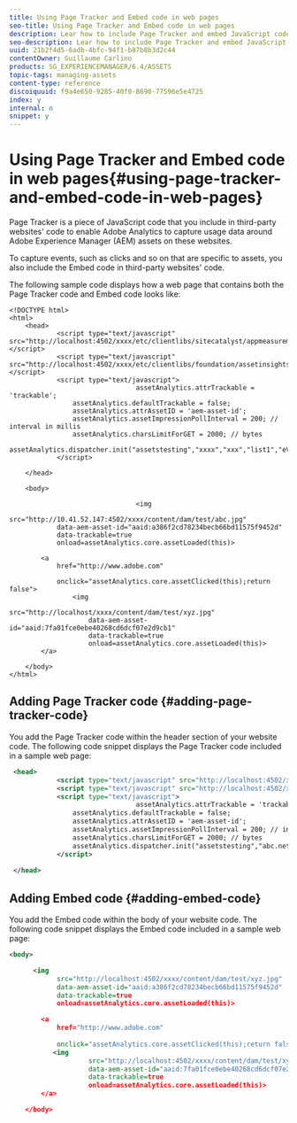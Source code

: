 ```yaml
---
title: Using Page Tracker and Embed code in web pages
seo-title: Using Page Tracker and Embed code in web pages
description: Lear how to include Page Tracker and embed JavaScript codes in your website code to enable Adobe Analytics to capture usage data around assets.
seo-description: Lear how to include Page Tracker and embed JavaScript codes in your website code to enable Adobe Analytics to capture usage data around assets.
uuid: 21b2f4d5-6adb-4bfc-94f1-b87b8b3d2c44
contentOwner: Guillaume Carlino
products: SG_EXPERIENCEMANAGER/6.4/ASSETS
topic-tags: managing-assets
content-type: reference
discoiquuid: f9a4e650-9285-40f0-8690-77596e5e4725
index: y
internal: n
snippet: y
---
```


# Using Page Tracker and Embed code in web pages{#using-page-tracker-and-embed-code-in-web-pages}

Page Tracker is a piece of JavaScript code that you include in third-party websites' code to enable Adobe Analytics to capture usage data around Adobe Experience Manager (AEM) assets on these websites.

To capture events, such as clicks and so on that are specific to assets, you also include the Embed code in third-party websites' code.

The following sample code displays how a web page that contains both the Page Tracker code and Embed code looks like:

```
<!DOCTYPE html>
<html>
    <head>
            <script type="text/javascript" src="http://localhost:4502/xxxx/etc/clientlibs/sitecatalyst/appmeasurement.js"></script>
            <script type="text/javascript" src="http://localhost:4502/xxxx/etc/clientlibs/foundation/assetinsights/pagetracker.js"></script>
            <script type="text/javascript">
                                assetAnalytics.attrTrackable = 'trackable';
                assetAnalytics.defaultTrackable = false;
                assetAnalytics.attrAssetID = 'aem-asset-id';
                assetAnalytics.assetImpressionPollInterval = 200; // interval in millis
                assetAnalytics.charsLimitForGET = 2000; // bytes
                assetAnalytics.dispatcher.init("assetstesting","xxxx","xxx","list1","eVar3","event8","event7");
            </script>
                                                
    </head>
                
    <body>

                                <img
            src="http://10.41.52.147:4502/xxxx/content/dam/test/abc.jpg"
            data-aem-asset-id="aaid:a386f2cd78234becb66bd11575f9452d"
            data-trackable=true
            onload=assetAnalytics.core.assetLoaded(this)>

        <a
            href="http://www.adobe.com"
        
            onclick="assetAnalytics.core.assetClicked(this);return false">
                <img
                    src="http://localhost/xxxx/content/dam/test/xyz.jpg"
                    data-aem-asset-id="aaid:7fa01fce0ebe40268cd6dcf07e2d9cb1"
                    data-trackable=true
                    onload=assetAnalytics.core.assetLoaded(this)>
        </a>

    </body>
</html>
```

## Adding Page Tracker code {#adding-page-tracker-code}

You add the Page Tracker code within the header section of your website code. The following code snippet displays the Page Tracker code included in a sample web page:

```xml
 <head>
            <script type="text/javascript" src="http://localhost:4502/xxxx/etc/clientlibs/sitecatalyst/appmeasurement.js"></script>
            <script type="text/javascript" src="http://localhost:4502/xxxx/etc/clientlibs/foundation/assetinsights/pagetracker.js"></script>
            <script type="text/javascript">
                                assetAnalytics.attrTrackable = 'trackable';
                assetAnalytics.defaultTrackable = false;
                assetAnalytics.attrAssetID = 'aem-asset-id';
                assetAnalytics.assetImpressionPollInterval = 200; // interval in millis
                assetAnalytics.charsLimitForGET = 2000; // bytes
                assetAnalytics.dispatcher.init("assetstesting","abc.net","bee","list1","eVar3","event8","event7");
            </script>
                                                
 </head>

```

## Adding Embed code {#adding-embed-code}

You add the Embed code within the body of your website code. The following code snippet displays the Embed code included in a sample web page:

```xml
<body>

      <img
            src="http://localhost:4502/xxxx/content/dam/test/xyz.jpg"
            data-aem-asset-id="aaid:a386f2cd78234becb66bd11575f9452d"
            data-trackable=true
            onload=assetAnalytics.core.assetLoaded(this)>

        <a
            href="http://www.adobe.com"
        
            onclick="assetAnalytics.core.assetClicked(this);return false">
           <img
                    src="http://localhost:4502/xxxx/content/dam/test/xyz.jpg"
                    data-aem-asset-id="aaid:7fa01fce0ebe40268cd6dcf07e2d9cb1"
                    data-trackable=true
                    onload=assetAnalytics.core.assetLoaded(this)>
        </a>

    </body>
```

